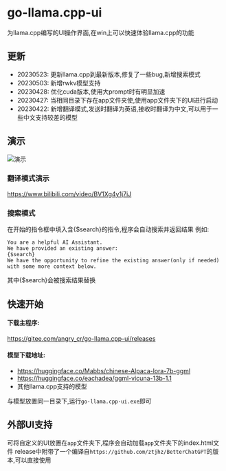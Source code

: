 # go-llama.cpp-ui 
为llama.cpp编写的UI操作界面,在win上可以快速体验llama.cpp的功能

## 更新
+ 20230523: 更新llama.cpp到最新版本,修复了一些bug,新增搜索模式
+ 20230503: 新增rwkv模型支持
+ 20230428: 优化cuda版本,使用大prompt时有明显加速
+ 20230427: 当相同目录下存在app文件夹使,使用app文件夹下的UI进行启动
+ 20230422: 新增翻译模式,发送时翻译为英语,接收时翻译为中文,可以用于一些中文支持较差的模型

## 演示
![演示](demo.gif)

### 翻译模式演示
https://www.bilibili.com/video/BV1Xg4y1j7iJ

### 搜索模式
在开始的指令框中填入含{$search}的指令,程序会自动搜索并返回结果
例如:
```
You are a helpful AI Assistant. 
We have provided an existing answer: 
{$search}
We have the opportunity to refine the existing answer(only if needed) with some more context below.
```
其中{$search}会被搜索结果替换


## 快速开始 
 
#### 下载主程序:
https://gitee.com/angry_cr/go-llama.cpp-ui/releases

#### 模型下载地址:
+ https://huggingface.co/Mabbs/chinese-Alpaca-lora-7b-ggml 
+ https://huggingface.co/eachadea/ggml-vicuna-13b-1.1
+ 其他llama.cpp支持的模型
 
与模型放置同一目录下,运行`go-llama.cpp-ui.exe`即可
 
## 外部UI支持
可将自定义的UI放置在`app`文件夹下,程序会自动加载`app`文件夹下的index.html文件
release中附带了一个编译自`https://github.com/ztjhz/BetterChatGPT`的版本,可以直接使用

  